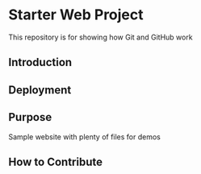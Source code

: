# Starter Web Project

This repository is for showing how Git and GitHub work

## Introduction

## Deployment

## Purpose

Sample website with plenty of files for demos

## How to Contribute